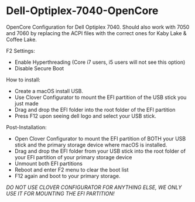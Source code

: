 # Dell-Optiplex-7040-OpenCore
OpenCore Configuration for Dell Optiplex 7040.
Should also work with 7050 and 7060 by replacing the ACPI files with the correct ones for Kaby Lake & Coffee Lake.

F2 Settings:
- Enable Hyperthreading (Core i7 users, i5 users will not see this option)
- Disable Secure Boot

How to install:
- Create a macOS install USB.
- Use Clover Configurator to mount the EFI partition of the USB stick you just made
- Drag and drop the EFI folder into the root folder of the EFI partition
- Press F12 upon seeing dell logo and select your USB stick.

Post-Installation:
- Open Clover Configurator to mount the EFI partition of BOTH your USB stick and the primary storage device where macOS is installed.
- Drag and drop the EFI folder from your USB stick into the root folder of your EFI partition of your primary storage device
- Unmount both EFI partitions
- Reboot and enter F2 menu to clear the boot list
- F12 again and boot to your primary storage.

*DO NOT USE CLOVER CONFIGURATOR FOR ANYTHING ELSE, WE ONLY USE IT FOR MOUNTING THE EFI PARTITION!*

